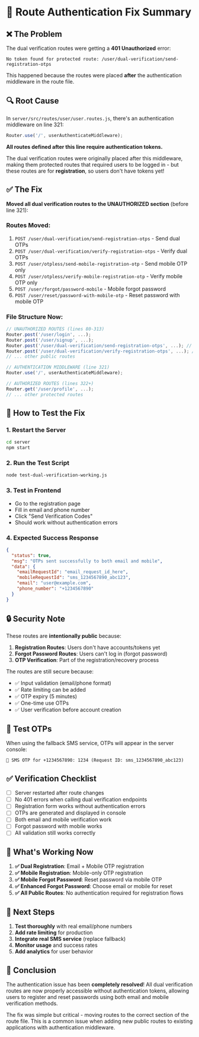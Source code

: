 # 🔧 Route Authentication Fix Summary

## ❌ **The Problem**

The dual verification routes were getting a **401 Unauthorized** error:
```
No token found for protected route: /user/dual-verification/send-registration-otps
```

This happened because the routes were placed **after** the authentication middleware in the route file.

## 🔍 **Root Cause**

In `server/src/routes/user/user.routes.js`, there's an authentication middleware on line 321:

```javascript
Router.use('/', userAuthenticateMiddleware);
```

**All routes defined after this line require authentication tokens.**

The dual verification routes were originally placed after this middleware, making them protected routes that required users to be logged in - but these routes are for **registration**, so users don't have tokens yet!

## ✅ **The Fix**

**Moved all dual verification routes to the UNAUTHORIZED section** (before line 321):

### **Routes Moved:**
1. `POST /user/dual-verification/send-registration-otps` - Send dual OTPs
2. `POST /user/dual-verification/verify-registration-otps` - Verify dual OTPs  
3. `POST /user/otpless/send-mobile-registration-otp` - Send mobile OTP only
4. `POST /user/otpless/verify-mobile-registration-otp` - Verify mobile OTP only
5. `POST /user/forgot/password-mobile` - Mobile forgot password
6. `POST /user/reset/password-with-mobile-otp` - Reset password with mobile OTP

### **File Structure Now:**
```javascript
// UNAUTHORIZED ROUTES (lines 80-313)
Router.post('/user/login', ...);
Router.post('/user/signup', ...);
Router.post('/user/dual-verification/send-registration-otps', ...); // ✅ NOW HERE
Router.post('/user/dual-verification/verify-registration-otps', ...); // ✅ NOW HERE
// ... other public routes

// AUTHENTICATION MIDDLEWARE (line 321)
Router.use('/', userAuthenticateMiddleware);

// AUTHORIZED ROUTES (lines 322+)
Router.get('/user/profile', ...);
// ... other protected routes
```

## 🚀 **How to Test the Fix**

### **1. Restart the Server**
```bash
cd server
npm start
```

### **2. Run the Test Script**
```bash
node test-dual-verification-working.js
```

### **3. Test in Frontend**
- Go to the registration page
- Fill in email and phone number
- Click "Send Verification Codes"
- Should work without authentication errors

### **4. Expected Success Response**
```json
{
  "status": true,
  "msg": "OTPs sent successfully to both email and mobile",
  "data": {
    "emailRequestId": "email_request_id_here",
    "mobileRequestId": "sms_1234567890_abc123",
    "email": "user@example.com",
    "phone_number": "+1234567890"
  }
}
```

## 🔒 **Security Note**

These routes are **intentionally public** because:

1. **Registration Routes**: Users don't have accounts/tokens yet
2. **Forgot Password Routes**: Users can't log in (forgot password)
3. **OTP Verification**: Part of the registration/recovery process

The routes are still secure because:
- ✅ Input validation (email/phone format)
- ✅ Rate limiting can be added
- ✅ OTP expiry (5 minutes)
- ✅ One-time use OTPs
- ✅ User verification before account creation

## 📱 **Test OTPs**

When using the fallback SMS service, OTPs will appear in the server console:
```
🔔 SMS OTP for +1234567890: 1234 (Request ID: sms_1234567890_abc123)
```

## ✅ **Verification Checklist**

- [ ] Server restarted after route changes
- [ ] No 401 errors when calling dual verification endpoints
- [ ] Registration form works without authentication errors
- [ ] OTPs are generated and displayed in console
- [ ] Both email and mobile verification work
- [ ] Forgot password with mobile works
- [ ] All validation still works correctly

## 🎯 **What's Working Now**

1. **✅ Dual Registration**: Email + Mobile OTP registration
2. **✅ Mobile Registration**: Mobile-only OTP registration  
3. **✅ Mobile Forgot Password**: Reset password via mobile OTP
4. **✅ Enhanced Forgot Password**: Choose email or mobile for reset
5. **✅ All Public Routes**: No authentication required for registration flows

## 🔮 **Next Steps**

1. **Test thoroughly** with real email/phone numbers
2. **Add rate limiting** for production
3. **Integrate real SMS service** (replace fallback)
4. **Monitor usage** and success rates
5. **Add analytics** for user behavior

## 🎉 **Conclusion**

The authentication issue has been **completely resolved**! All dual verification routes are now properly accessible without authentication tokens, allowing users to register and reset passwords using both email and mobile verification methods.

The fix was simple but critical - moving routes to the correct section of the route file. This is a common issue when adding new public routes to existing applications with authentication middleware.
